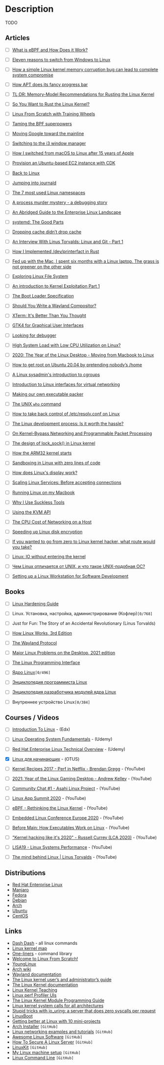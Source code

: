 # Description

TODO


## Articles

- [ ] [What is eBPF and How Does it Work?](https://goteleport.com/blog/what-is-ebpf/)
- [ ] [Eleven reasons to switch from Windows to Linux](https://www.lpi.org/blog/2021/10/05/eleven-reasons-switch-windows-linux)
- [ ] [How a simple Linux kernel memory corruption bug can lead to complete system compromise](https://googleprojectzero.blogspot.com/2021/10/how-simple-linux-kernel-memory.html)
- [ ] [How APT does its fancy progress bar](https://mdk.fr/blog/how-apt-does-its-fancy-progress-bar.html)
- [ ] [TL;DR: Memory-Model Recommendations for Rusting the Linux Kernel](https://paulmck.livejournal.com/65341.html)
- [ ] [So You Want to Rust the Linux Kernel?](https://paulmck.livejournal.com/62436.html)
- [ ] [Linux From Scratch with Training Wheels](https://philsyme.github.io/lfs-tw/)
- [ ] [Taming the BPF superpowers](https://lwn.net/Articles/870269/)
- [ ] [Moving Google toward the mainline](https://lwn.net/Articles/871195/)
- [ ] [Switching to the i3 window manager](https://vincent.bernat.ch/en/blog/2021-i3-window-manager)
- [ ] [How I switched from macOS to Linux after 15 years of Apple](https://markosaric.com/linux/)
- [ ] [Provision an Ubuntu-based EC2 instance with CDK](https://loige.co/provision-ubuntu-ec2-with-cdk/)
- [ ] [Back to Linux](https://metaredux.com/posts/2021/07/31/back-to-linux.html)
- [ ] [Jumping into journald](https://artem.ist/blog/2021/06/29/jumping-into-journald.html)
- [ ] [The 7 most used Linux namespaces](https://www.redhat.com/sysadmin/7-linux-namespaces)
- [ ] [A process murder mystery - a debugging story](https://blog.viraptor.info/post/a-process-murder-mystery-a-debugging-story)
- [ ] [An Abridged Guide to the Enterprise Linux Landscape](https://www.linuxjournal.com/content/abridged-guide-enterprise-linux-landscape)
- [ ] [systemd: The Good Parts](https://christine.website/talks/systemd-the-good-parts-2021-05-16)
- [ ] [Dropping cache didn’t drop cache](https://blog.twitter.com/engineering/en_us/topics/open-source/2021/dropping-cache-didnt-drop-cache)
- [ ] [An Interview With Linus Torvalds: Linux and Git - Part 1](https://www.tag1consulting.com/blog/interview-linus-torvalds-linux-and-git)
- [ ] [How I Implemented /dev/printerfact in Rust](https://christine.website/blog/dev-printerfact-2021-04-17)
- [ ] [Fed up with the Mac, I spent six months with a Linux laptop. The grass is not greener on the other side](https://cfenollosa.com/blog/fed-up-with-the-mac-i-spent-six-months-with-a-linux-laptop-the-grass-is-not-greener-on-the-other-side.html)
- [ ] [Exploring Linux File System](https://muhammadraza.me/2021/Linux-FS/)
- [ ] [An introduction to Kernel Exploitation Part 1](https://pwning.systems/posts/an-introduction-to-kernel-exploitation-part1/)
- [ ] [The Boot Loader Specification](https://systemd.io/BOOT_LOADER_SPECIFICATION/)
- [ ] [Should You Write a Wayland Compositor?](https://tudorr.ro/blog/technical/2021/01/26/the-wayland-experience/)
- [ ] [XTerm: It's Better Than You Thought](https://aduros.com/blog/xterm-its-better-than-you-thought/)
- [ ] [GTK4 for Graphical User Interfaces](http://ssalewski.de/gtkprogramming.html)
- [ ] [Looking for debugger](https://scattered-thoughts.net/writing/looking-for-debugger/)
- [ ] [High System Load with Low CPU Utilization on Linux?](https://tanelpoder.com/posts/high-system-load-low-cpu-utilization-on-linux/)
- [ ] [2020: The Year of the Linux Desktop - Moving from Macbook to Linux](https://monadical.com/posts/moving-to-linux-desktop.html#)
- [ ] [How to get root on Ubuntu 20.04 by pretending nobody’s /home](https://securitylab.github.com/research/Ubuntu-gdm3-accountsservice-LPE/)
- [ ] [A Linux sysadmin's introduction to cgroups](https://www.redhat.com/sysadmin/cgroups-part-one)
- [ ] [Introduction to Linux interfaces for virtual networking](https://developers.redhat.com/blog/2018/10/22/introduction-to-linux-interfaces-for-virtual-networking)
- [ ] [Making our own executable packer](https://fasterthanli.me/series/making-our-own-executable-packer)
- [ ] [The UNIX `who` command](https://gauthier.uk/blog/who/)
- [ ] [How to take back control of /etc/resolv.conf on Linux](https://www.ctrl.blog/entry/resolvconf-tutorial.html)
- [ ] [The Linux development process: Is it worth the hassle?](https://glaubercosta-11125.medium.com/the-linux-development-process-is-it-worth-the-hassle-4f09d7ff09a2)
- [ ] [On Kernel-Bypass Networking and Programmable Packet Processing](https://medium.com/@penberg/on-kernel-bypass-networking-and-programmable-packet-processing-799609b06898)
- [ ] [The design of lock_sock() in Linux kernel](https://medium.com/@c0ngwang/the-design-of-lock-sock-in-linux-kernel-69c3406e504b)
- [ ] [How the ARM32 kernel starts](https://people.kernel.org/linusw/how-the-arm32-kernel-starts)
- [ ] [Sandboxing in Linux with zero lines of code](https://blog.cloudflare.com/sandboxing-in-linux-with-zero-lines-of-code/)
- [ ] [How does Linux's display work?](https://unix.stackexchange.com/questions/596894/how-does-linuxs-display-work)
- [ ] [Scaling Linux Services: Before accepting connections](https://theojulienne.io/2020/07/03/scaling-linux-services-before-accepting-connections.html)
- [ ] [Running Linux on my Macbook](https://djharper.dev/post/2020/06/07/running-linux-on-my-macbook/)
- [ ] [Why I Use Suckless Tools](https://christine.website/blog/why-i-use-suckless-tools-2020-06-05)
- [ ] [Using the KVM API](https://lwn.net/Articles/658511/)
- [ ] [The CPU Cost of Networking on a Host](https://people.kernel.org/dsahern/the-cpu-cost-of-networking-on-a-host)
- [ ] [Speeding up Linux disk encryption](https://blog.cloudflare.com/speeding-up-linux-disk-encryption/)
- [ ] [If you wanted to go from zero to Linux kernel hacker, what route would you take?](https://lobste.rs/s/b5clu3/if_you_wanted_go_from_zero_linux_kernel)
- [ ] [Linux: IO without entering the kernel](https://news.ycombinator.com/item?id=18692376)
- [ ] [Чем Linux отличается от UNIX, и что такое UNIX-подобная ОС?](https://habr.com/ru/sandbox/26545/)
- [ ] [Setting up a Linux Workstation for Software Development](https://tkainrad.dev/posts/setting-up-linux-workstation/#introduction)


## Books

- [ ] [Linux Hardening Guide](https://madaidans-insecurities.github.io/guides/linux-hardening.html)
- [ ] Linux. Установка, настройка, администрирование (Кофлер)`[0/768]`
- [ ] Just for Fun: The Story of an Accidental Revolutionary (Linus Torvalds)
- [ ] [How Linux Works, 3rd Edition](https://nostarch.com/howlinuxworks3)
- [ ] [The Wayland Protocol](https://wayland-book.com/)
- [ ] [Major Linux Problems on the Desktop, 2021 edition](https://itvision.altervista.org/why.linux.is.not.ready.for.the.desktop.current.html)
- [ ] [The Linux Programming Interface](https://man7.org/tlpi/)
- [ ] [Ядро Linux](https://codernet.ru/books/linux/yadro_linux_opisanie_processa_razrabotki/)`[0/496]`
- [ ] [Энциклопедия программиста Linux](http://www.opennet.ru/docs/RUS/lpg)
- [ ] [Энциклопедия разработчика модулей ядра Linux](http://www.opennet.ru/docs/RUS/lkmpg)
- [ ] Внутреннее устройство Linux`[0/384]`


## Courses / Videos

- [ ] [Introduction To Linux](https://www.edx.org/course/introduction-to-linux/) - (Edx)
- [ ] [Linux Operating System Fundamentals](https://www.udemy.com/course/linux-academy-linux-operating-system-fundamentals/) - (Udemy)
- [ ] [Red Hat Enterprise Linux Technical Overview](https://www.udemy.com/course/red-hat-enterprise-linux-technical-overview/) - (Udemy)
- [x] [Linux для начинающих](https://otus.ru/online/online-linux/) - (OTUS)
- [ ] [Kernel Recipes 2017 - Perf in Netflix - Brendan Gregg](https://youtu.be/UVM3WX8Lq2k) - (YouTube)
- [ ] [2021: Year of the Linux Gaming Desktop - Andrew Kelley](https://youtu.be/pq1XqP4-qOo) - (YouTube)
- [ ] [Community Chat #1 - Asahi Linux Project](https://youtu.be/aMTfPSzrjXs) - (YouTube)
- [ ] [Linux App Summit 2020](https://youtu.be/u8SI6AEwMnQ) - (YouTube)
- [ ] [eBPF - Rethinking the Linux Kernel](https://youtu.be/f-oTe-dmfyI) - (YouTube)
- [ ] [Embedded Linux Conference Europe 2020](https://youtube.com/playlist?list=PLZjq3una5SrDeo4RM5UZyZTisSuLd_3gb) - (YouTube)
- [ ] [Before Main: How Executables Work on Linux](https://youtu.be/jR2hUhjcAXI) - (YouTube)
- [ ] ["Kernel hacking like it's 2020" - Russell Currey (LCA 2020)](https://youtu.be/heib48KG-YQ) - (YouTube)
- [ ] [LISA19 - Linux Systems Performance](https://youtu.be/fhBHvsi0Ql0) - (YouTube)
- [ ] [The mind behind Linux | Linus Torvalds](https://youtu.be/o8NPllzkFhE) - (YouTube)


## Distributions

- [Red Hat Enterprise Linux](https://www.redhat.com/en/technologies/linux-platforms/enterprise-linux)
- [Manjaro](https://manjaro.org/)
- [Fedora](https://getfedora.org/)
- [Debian](https://www.debian.org/)
- [Arch](https://archlinux.org/)
- [Ubuntu](https://ubuntu.com/)
- [CentOS](https://www.centos.org/)


## Links

- [Dash Dash](https://dashdash.io/) - all linux commands
- [Linux kernel map](https://makelinux.github.io/kernel/map/)
- [One-liners](https://linuxcommandlibrary.com/basic/oneliners.html) - command library
- [Welcome to Linux From Scratch!](https://www.linuxfromscratch.org/index.html)
- [YoungLinux](https://younglinux.info/)
- [Arch wiki](https://wiki.archlinux.org/)
- [Wayland documentation](https://wayland.app/protocols/)
- [The Linux kernel user’s and administrator’s guide](https://www.kernel.org/doc/html/latest/admin-guide/index.html)
- [The Linux Kernel documentation](https://www.kernel.org/doc/html/latest/)
- [Linux Kernel Teaching](https://linux-kernel-labs.github.io/refs/heads/master/index.html)
- [Linux perf Profiler UIs](https://www.markhansen.co.nz/profiler-uis/)
- [The Linux Kernel Module Programming Guide](https://sysprog21.github.io/lkmpg/)
- [Linux kernel system calls for all architectures](https://marcin.juszkiewicz.com.pl/download/tables/syscalls.html)
- [Stupid tricks with io_uring: a server that does zero syscalls per request](https://wjwh.eu/posts/2021-10-01-no-syscall-server-iouring.html)
- [LinuxBoot](https://www.linuxboot.org/)
- [Getting better at Linux with 10 mini-projects](https://carltheperson.com/posts/10-things-linux/)
- [Arch Installer](https://github.com/archlinux/archinstall) `[GitHub]`
- [Linux networking examples and tutorials](https://github.com/knorrie/network-examples) `[GitHub]`
- [Awesome Linux Software](https://github.com/luong-komorebi/Awesome-Linux-Software) `[GitHub]`
- [How To Secure A Linux Server](https://github.com/imthenachoman/How-To-Secure-A-Linux-Server) `[GitHub]`
- [LinuxKit](https://github.com/linuxkit/linuxkit) `[GitHub]`
- [My Linux machine setup](https://github.com/brpaz/my-linux-setup) `[GitHub]`
- [Linux Command Line](https://github.com/learnbyexample/Linux_command_line) `[GitHub]`
